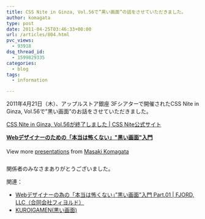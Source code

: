 ```yaml
---
title: CSS Nite in Ginza, Vol.56で”黒い画面”の話をさせていただきました。
author: komagata
type: post
date: 2011-04-25T03:46:33+00:00
url: /articles/804.html
pvc_views:
  - 93918
dsq_thread_id:
  - 1599829335
categories:
  - blog
tags:
  - information

---
```

2011年4月21日（木）、アップルストア銀座 3Fシアターで開催されたCSS Nite in Ginza, Vol.56で&#8221;黒い画面&#8221;のお話をさせていただきました。

[CSS Nite in Ginza, Vol.56が終了しました | CSS Nite公式サイト][1]

<div style="width:425px" id="__ss_7719378">
  <strong style="display:block;margin:12px 0 4px"><a href="http://www.slideshare.net/komagata/dont-be-afraid-kuroigamen" title="Webデザイナーのための「本当は怖くない」&quot;黒い画面&quot;入門">Webデザイナーのための「本当は怖くない」"黒い画面"入門</a></strong> </p> 
  
  <div style="padding:5px 0 12px">
    View more <a href="http://www.slideshare.net/">presentations</a> from <a href="http://www.slideshare.net/komagata">Masaki Komagata</a>
  </div></p>
</div>

関係者のみなさまありがとうございました。

関連：

  * [Webデザイナーの為の「本当は怖くない」”黒い画面”入門 Part.01 | FJORD, LLC（合同会社フィヨルド）][2]
  * [KUROIGAMEN(黒い画面)][3]

 [1]: http://cssnite.jp/archives/post_2077.html
 [2]: http://fjord.jp/love/548.html
 [3]: http://kuroigamen.com/